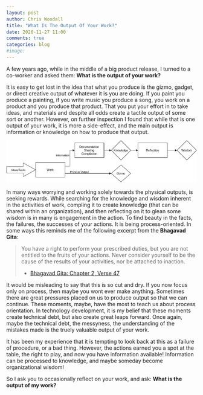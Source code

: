 ```yaml
---
layout: post
author: Chris Woodall
title: "What Is The Output Of Your Work?"
date: 2020-11-27 11:00
comments: true
categories: blog
#image:
---
```


A few years ago, while in the middle of a big product release, I turned to a co-worker and asked them: 
__What is the output of your work?__

It is easy to get lost in the idea that what you produce is the
gizmo, gadget, or direct creative output of whatever it is you are doing. If you paint you produce a
painting, if you write music you produce a song, you work on a product and you produce that product.
That you put your effort in to take ideas, and materials and despite all odds create a tactile output
of some sort or another. However, on further inspection I found that while that is one output of your
work, it is more a side-effect, and the main output is information or knowledge on how to produce
that output.

<!-- more -->

![Work, Knowledge and Wisdom](/assets/img/posts/output-of-your-work/flow-graph.drawio.png)

In many ways worrying and working solely towards the physical outputs, is seeking rewards. While searching
for the knowledge and wisdom inherent in the activities of work, compling it to create knowledge (that
can be shared within an organization), and then reflecting on it to glean some wisdom is in many is
engagement in the action. To find beauty in the facts, the failures, the successes of your actions.
It is being process-oriented. In some ways this reminds me of the following excerpt from the **Bhagavad Gita**:

>  You have a right to perform your prescribed duties, but you are not entitled to the fruits of your actions. Never consider yourself to be the cause of the results of your activities, nor be attached to inaction. 
> - [Bhagavad Gita: Chapter 2, Verse 47](https://www.holy-bhagavad-gita.org/chapter/2/verse/47)


It would be misleading to say that this is so cut and dry. If you now focus only on process, then maybe you wont ever make anything. Sometimes there are great pressures placed on us to produce output so that we can continue. These moments, maybe, have the most to teach us about process orientation. In technology development, it is my belief that these moments create technical debt, but also create great leaps forward. Once again, maybe the technical debt, the messyness, the understanding of the mistakes made is the truely valuable output of your work.

It has been my experience that it is tempting to look back at this as a failure of procedure, or a bad thing. However, the actions earned you a spot at the table, the right to play, and now you have information available! Information can be processed to knowledge, and maybe someday become organizational wisdom!

So I ask you to occasionally reflect on your work, and ask: **What is the output of my work?**